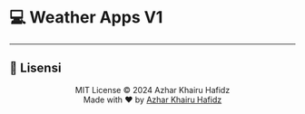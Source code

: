 # 💻 Weather Apps V1

---


## 📝 Lisensi

<p align="center">
  MIT License &copy; 2024 Azhar Khairu Hafidz
  <br/>
  Made with ❤️ by <a href="https://github.com/Jemjeqt">Azhar Khairu Hafidz</a>
</p>


